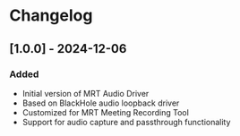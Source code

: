# Changelog

## [1.0.0] - 2024-12-06

### Added
- Initial version of MRT Audio Driver
- Based on BlackHole audio loopback driver
- Customized for MRT Meeting Recording Tool
- Support for audio capture and passthrough functionality